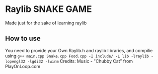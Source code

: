 # Raylib SNAKE GAME

Made just for the sake of learning raylib

## How to use
You need to provide your Own Raylib.h and raylib libraries, and compilie using
```g++ main.cpp Snake.cpp Food.cpp -I include/ -L lib -lraylib -lopengl32 -lgdi32 -lwinm```
Credits:
    Music - "Chubby Cat”
    from PlayOnLoop.com
